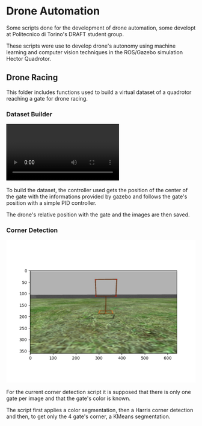 # Drone Automation

Some scripts done for the development of drone automation, some developt at Politecnico di Torino's DRAFT student group.

These scripts were use to develop drone's autonomy using machine learning and computer vision techniques in the ROS/Gazebo simulation Hector Quadrotor.

## Drone Racing

This folder includes functions used to build a virtual dataset of a quadrotor reaching a gate for drone racing. 

### Dataset Builder

![Result of corner detection](https://github.com/dueiras/drone_automation/blob/main/images/gate_following.mp4)

To build the dataset, the controller used gets the position of the center of the gate with the informations provided by gazebo and follows the gate's position with a simple PID controller.

The drone's relative position with the gate and the images are then saved.

### Corner Detection

![Result of corner detection](https://github.com/dueiras/drone_automation/blob/main/images/corner_detection.png)

For the current corner detection script it is supposed that there is only one gate per image and that the gate's color is known.

The script first applies a color segmentation, then a Harris corner detection and then, to get only the 4 gate's corner, a KMeans segmentation.
